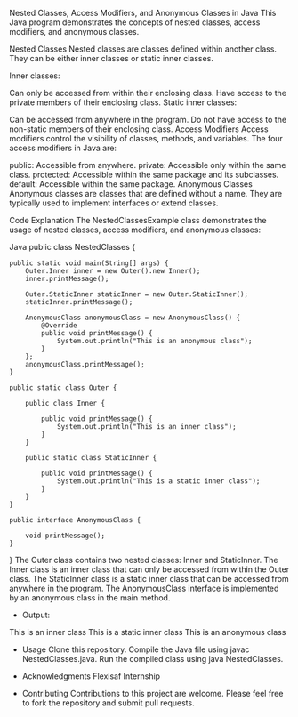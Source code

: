 Nested Classes, Access Modifiers, and Anonymous Classes in Java
This Java program demonstrates the concepts of nested classes, access modifiers, and anonymous classes.

Nested Classes
Nested classes are classes defined within another class. They can be either inner classes or static inner classes.

Inner classes:

Can only be accessed from within their enclosing class.
Have access to the private members of their enclosing class.
Static inner classes:

Can be accessed from anywhere in the program.
Do not have access to the non-static members of their enclosing class.
Access Modifiers
Access modifiers control the visibility of classes, methods, and variables. The four access modifiers in Java are:

public: Accessible from anywhere.
private: Accessible only within the same class.
protected: Accessible within the same package and its subclasses.   
default: Accessible within the same package.
Anonymous Classes
Anonymous classes are classes that are defined without a name. They are typically used to implement interfaces or extend classes.

Code Explanation
The NestedClassesExample class demonstrates the usage of nested classes, access modifiers, and anonymous classes:

Java
public class NestedClasses {

    public static void main(String[] args) {
        Outer.Inner inner = new Outer().new Inner();
        inner.printMessage();

        Outer.StaticInner staticInner = new Outer.StaticInner();
        staticInner.printMessage();

        AnonymousClass anonymousClass = new AnonymousClass() {
            @Override
            public void printMessage() {
                System.out.println("This is an anonymous class");
            }
        };
        anonymousClass.printMessage();
    }

    public static class Outer {

        public class Inner {

            public void printMessage() {
                System.out.println("This is an inner class");
            }
        }

        public static class StaticInner {

            public void printMessage() {
                System.out.println("This is a static inner class");
            }
        }
    }

    public interface AnonymousClass {

        void printMessage();
    }
}
The Outer class contains two nested classes: Inner and StaticInner.
The Inner class is an inner class that can only be accessed from within the Outer class.
The StaticInner class is a static inner class that can be accessed from anywhere in the program.
The AnonymousClass interface is implemented by an anonymous class in the main method.

- Output:

This is an inner class
This is a static inner class
This is an anonymous class

- Usage
Clone this repository.
Compile the Java file using javac NestedClasses.java.
Run the compiled class using java NestedClasses.

- Acknowledgments
Flexisaf Internship

- Contributing
Contributions to this project are welcome. Please feel free to fork the repository and submit pull requests.
